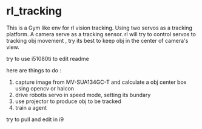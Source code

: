 # rl_tracking
This is a Gym like env for rl vision tracking.
Using two servos as a tracking platform.
A camera serve as a tracking sensor.
rl will try to control servos to tracking obj movement ,
try its best to keep obj in the center of  camera's view.

try to use i51080ti to edit readme

here are things to do :

1. capture image from  MV-SUA134GC-T and calculate a obj center box using opencv or halcon
2. drive robotis servo in speed mode, setting its bundary
3. use projector to produce obj to be tracked
4. train a agent 


try to pull and edit in i9 